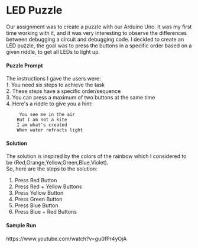 <h1>LED Puzzle</h1>
Our assignment was to create a puzzle with our Arduino Uno. It was my first time working with it, and it was very interesting to observe the differences between debugging a circuit and debugging code. 
I decided to create an LED puzzle, the goal was to press the buttons in a specific order based on a given riddle, to get all LEDs to light up. 

<h4> Puzzle Prompt</h4>
The instructions I gave the users were: </br>
  1. You need six steps to achieve the task  </br>
  2. These steps have a specific order/sequence </br>
  3. You can press a maximum of two buttons at the same time  </br>
  4.  Here's a riddle to give you a hint: 
</br>


         You see me in the air 
        But I am not a kite
        I am what's created
        When water refracts light
        
<h4>Solution</h4>
The solution is inspired by the colors of the rainbow which I considered to be (Red,Orange,Yellow,Green,Blue,Violet). </br>
So, here are the steps to the solution:

1. Press Red Button
2. Press Red + Yellow Buttons
3. Press Yellow Button
4. Press Green Button
5. Press Blue Button
6. Press Blue + Red Buttons


<h4>Sample Run</h4>
https://www.youtube.com/watch?v=gu0fPr4yOjA
       

    
